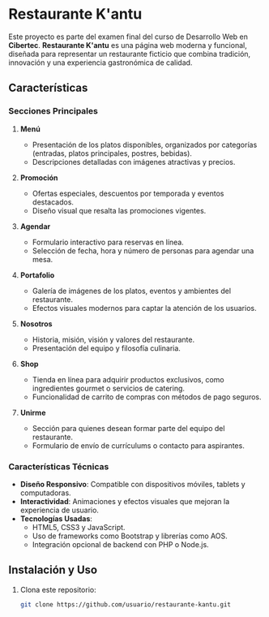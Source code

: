 # Restaurante K'antu  

Este proyecto es parte del examen final del curso de Desarrollo Web en **Cibertec**. **Restaurante K'antu** es una página web moderna y funcional, diseñada para representar un restaurante ficticio que combina tradición, innovación y una experiencia gastronómica de calidad.  

## Características  

### Secciones Principales  
1. **Menú**  
   - Presentación de los platos disponibles, organizados por categorías (entradas, platos principales, postres, bebidas).  
   - Descripciones detalladas con imágenes atractivas y precios.  

2. **Promoción**  
   - Ofertas especiales, descuentos por temporada y eventos destacados.  
   - Diseño visual que resalta las promociones vigentes.  

3. **Agendar**  
   - Formulario interactivo para reservas en línea.  
   - Selección de fecha, hora y número de personas para agendar una mesa.  

4. **Portafolio**  
   - Galería de imágenes de los platos, eventos y ambientes del restaurante.  
   - Efectos visuales modernos para captar la atención de los usuarios.  

5. **Nosotros**  
   - Historia, misión, visión y valores del restaurante.  
   - Presentación del equipo y filosofía culinaria.  

6. **Shop**  
   - Tienda en línea para adquirir productos exclusivos, como ingredientes gourmet o servicios de catering.  
   - Funcionalidad de carrito de compras con métodos de pago seguros.  

7. **Unirme**  
   - Sección para quienes desean formar parte del equipo del restaurante.  
   - Formulario de envío de currículums o contacto para aspirantes.  

### Características Técnicas  
- **Diseño Responsivo**: Compatible con dispositivos móviles, tablets y computadoras.  
- **Interactividad**: Animaciones y efectos visuales que mejoran la experiencia de usuario.  
- **Tecnologías Usadas**:  
  - HTML5, CSS3 y JavaScript.  
  - Uso de frameworks como Bootstrap y librerías como AOS.  
  - Integración opcional de backend con PHP o Node.js.  

## Instalación y Uso  
1. Clona este repositorio:  
   ```bash
   git clone https://github.com/usuario/restaurante-kantu.git
